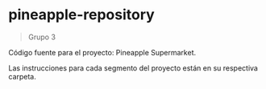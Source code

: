 # pineapple-repository

> Grupo 3

Código fuente para el proyecto: Pineapple Supermarket.

Las instrucciones para cada segmento del proyecto están en su respectiva carpeta.
